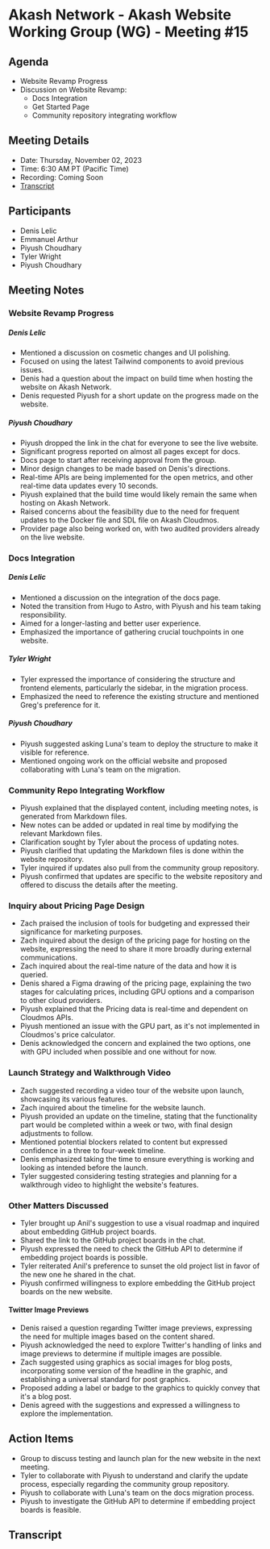 # Akash Network - Akash Website Working Group (WG) - Meeting #15
## Agenda
- Website Revamp Progress
- Discussion on Website Revamp:
  - Docs Integration
  - Get Started Page
  - Community repository integrating workflow
## Meeting Details
- Date: Thursday, November 02, 2023
- Time: 6:30 AM PT (Pacific Time)
- Recording: Coming Soon
- [Transcript](#Transcript)
## Participants
- Denis Lelic
- Emmanuel Arthur
- Piyush Choudhary
- Tyler Wright
- Piyush Choudhary
## Meeting Notes
### Website Revamp Progress
##### Denis Lelic
- Mentioned a discussion on cosmetic changes and UI polishing.
- Focused on using the latest Tailwind components to avoid previous issues.
- Denis had a question about the impact on build time when hosting the website on Akash Network.
- Denis requested Piyush for a short update on the progress made on the website.
##### Piyush Choudhary
- Piyush dropped the link in the chat for everyone to see the live website.
- Significant progress reported on almost all pages except for docs.
- Docs page to start after receiving approval from the group.
- Minor design changes to be made based on Denis's directions.
- Real-time APIs are being implemented for the open metrics, and other real-time data updates every 10 seconds.
- Piyush explained that the build time would likely remain the same when hosting on Akash Network.
- Raised concerns about the feasibility due to the need for frequent updates to the Docker file and SDL file on Akash Cloudmos.
- Provider page also being worked on, with two audited providers already on the live website.
### Docs Integration
##### Denis Lelic
- Mentioned a discussion on the integration of the docs page.
- Noted the transition from Hugo to Astro, with Piyush and his team taking responsibility.
- Aimed for a longer-lasting and better user experience.
- Emphasized the importance of gathering crucial touchpoints in one website.
##### Tyler Wright 
- Tyler expressed the importance of considering the structure and frontend elements, particularly the sidebar, in the migration process.
- Emphasized the need to reference the existing structure and mentioned Greg's preference for it.
##### Piyush Choudhary
- Piyush suggested asking Luna's team to deploy the structure to make it visible for reference.
- Mentioned ongoing work on the official website and proposed collaborating with Luna's team on the migration.
### Community Repo Integrating Workflow
- Piyush explained that the displayed content, including meeting notes, is generated from Markdown files.
- New notes can be added or updated in real time by modifying the relevant Markdown files.
- Clarification sought by Tyler about the process of updating notes.
- Piyush clarified that updating the Markdown files is done within the website repository.
- Tyler inquired if updates also pull from the community group repository.
- Piyush confirmed that updates are specific to the website repository and offered to discuss the details after the meeting.
### Inquiry about Pricing Page Design
- Zach praised the inclusion of tools for budgeting and expressed their significance for marketing purposes.
- Zach inquired about the design of the pricing page for hosting on the website, expressing the need to share it more broadly during external communications.
- Zach inquired about the real-time nature of the data and how it is queried.
- Denis shared a Figma drawing of the pricing page, explaining the two stages for calculating prices, including GPU options and a comparison to other cloud providers.
- Piyush explained that the Pricing data is real-time and dependent on Cloudmos APIs.
- Piyush mentioned an issue with the GPU part, as it's not implemented in Cloudmos's price calculator.
- Denis acknowledged the concern and explained the two options, one with GPU included when possible and one without for now.
### Launch Strategy and Walkthrough Video 
- Zach suggested recording a video tour of the website upon launch, showcasing its various features.
- Zach inquired about the timeline for the website launch.
- Piyush provided an update on the timeline, stating that the functionality part would be completed within a week or two, with final design adjustments to follow.
- Mentioned potential blockers related to content but expressed confidence in a three to four-week timeline.
- Denis emphasized taking the time to ensure everything is working and looking as intended before the launch.
- Tyler suggested considering testing strategies and planning for a walkthrough video to highlight the website's features.
### Other Matters Discussed
- Tyler brought up Anil's suggestion to use a visual roadmap and inquired about embedding GitHub project boards.
- Shared the link to the GitHub project boards in the chat.
- Piyush expressed the need to check the GitHub API to determine if embedding project boards is possible.
- Tyler reiterated Anil's preference to sunset the old project list in favor of the new one he shared in the chat.
- Piyush confirmed willingness to explore embedding the GitHub project boards on the new website.
#### Twitter Image Previews
- Denis raised a question regarding Twitter image previews, expressing the need for multiple images based on the content shared.
- Piyush acknowledged the need to explore Twitter's handling of links and image previews to determine if multiple images are possible.
- Zach suggested using graphics as social images for blog posts, incorporating some version of the headline in the graphic, and establishing a universal standard for post graphics.
- Proposed adding a label or badge to the graphics to quickly convey that it's a blog post.
- Denis agreed with the suggestions and expressed a willingness to explore the implementation.
## Action Items
- Group to discuss testing and launch plan for the new website in the next meeting.
- Tyler to collaborate with Piyush to understand and clarify the update process, especially regarding the community group repository.
- Piyush to collaborate with Luna's team on the docs migration process.
- Piyush to investigate the GitHub API to determine if embedding project boards is feasible.
## Transcript
